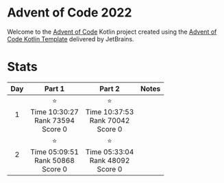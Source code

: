 # Advent of Code 2022

Welcome to the [Advent of Code](https://adventofcode.com) Kotlin project created using
the [Advent of Code Kotlin Template](https://github.com/kotlin-hands-on/advent-of-code-kotlin-template)
delivered by JetBrains.

# Stats

| Day |                        Part 1                         |                         Part 2                         | Notes                                       |
|:---:|:-----------------------------------------------------:|:------------------------------------------------------:|---------------------------------------------|
|  1  |  ⭐ <br/> Time 10:30:27 <br/>Rank 73594<br/> Score 0  |   ⭐ <br/> Time 10:37:53 <br/>Rank 70042<br/> Score 0 ||
|  2  |  ⭐ <br/> Time 05:09:51 <br/>Rank 50868<br/> Score 0  |   ⭐ <br/> Time 05:33:04 <br/>Rank 48092<br/> Score 0 ||
